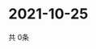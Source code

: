 # 2021-10-25
  共 0条

  <!-- BEGIN -->
  <!-- 最后更新时间Mon Oct 25 2021 03:04:17 GMT+0000 (Coordinated Universal Time) -->
  
  <!-- END -->
  
  